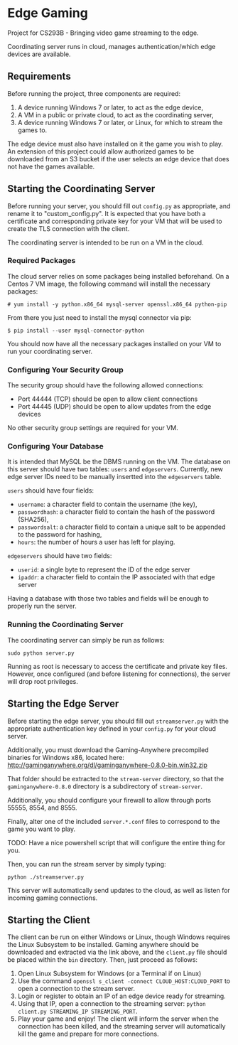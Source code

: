 # Edge Gaming
Project for CS293B - Bringing video game streaming to the edge.

Coordinating server runs in cloud, manages authentication/which edge devices are available.

## Requirements
Before running the project, three components are required:
  1. A device running Windows 7 or later, to act as the edge device,
  2. A VM in a public or private cloud, to act as the coordinating server,
  3. A device running Windows 7 or later, or Linux, for which to stream the games to.

The edge device must also have installed on it the game you wish to play. An extension of this project could allow authorized games to be downloaded from an S3 bucket if the user selects an edge device that does not have the games available.

## Starting the Coordinating Server
Before running your server, you should fill out `config.py` as appropriate, and rename it to "custom_config.py". It is expected that you have both a certificate and corresponding private key for your VM that will be used to create the TLS connection with the client.

The coordinating server is intended to be run on a VM in the cloud.

### Required Packages
The cloud server relies on some packages being installed beforehand. On a Centos 7 VM image, the following command will install the necessary packages:
```
# yum install -y python.x86_64 mysql-server openssl.x86_64 python-pip
```
From there you just need to install the mysql connector via pip:
```
$ pip install --user mysql-connector-python
```
You should now have all the necessary packages installed on your VM to run your coordinating server.

### Configuring Your Security Group
The security group should have the following allowed connections:
 - Port 44444 (TCP) should be open to allow client connections  
 - Port 44445 (UDP) should be open to allow updates from the edge devices

No other security group settings are required for your VM.

### Configuring Your Database
It is intended that MySQL be the DBMS running on the VM. The database on this server should have two tables: `users` and `edgeservers`. Currently, new edge server IDs need to be manually insertted into the `edgeservers` table.

`users` should have four fields:
  - `username`: a character field to contain the username (the key),
  - `passwordhash`: a character field to contain the hash of the password (SHA256),
  - `passwordsalt`: a character field to contain a unique salt to be appended to the password for hashing,
  - `hours`: the number of hours a user has left for playing.

`edgeservers` should have two fields:
  - `userid`: a single byte to represent the ID of the edge server
  - `ipaddr`: a character field to contain the IP associated with that edge server

Having a database with those two tables and fields will be enough to properly run the server.

### Running the Coordinating Server
The coordinating server can simply be run as follows:
```
sudo python server.py
```
Running as root is necessary to access the certificate and private key files. However, once configured (and before listening for connections), the server will drop root privileges.


## Starting the Edge Server
Before starting the edge server, you should fill out `streamserver.py` with the appropriate authentication key defined in your `config.py` for your cloud server.

Additionally, you must download the Gaming-Anywhere precompiled binaries for Windows x86, located here: http://gaminganywhere.org/dl/gaminganywhere-0.8.0-bin.win32.zip

That folder should be extracted to the `stream-server` directory, so that the `gaminganywhere-0.8.0` directory is a subdirectory of `stream-server`.

Additionally, you should configure your firewall to allow through ports 55555, 8554, and 8555.

Finally, alter one of the included `server.*.conf` files to correspond to the game you want to play.

TODO: Have a nice powershell script that will configure the entire thing for you.

Then, you can run the stream server by simply typing:
```
python ./streamserver.py
```
This server will automatically send updates to the cloud, as well as listen for incoming gaming connections.

## Starting the Client
The client can be run on either Windows or Linux, though Windows requires the Linux Subsystem to be installed. Gaming anywhere should be downloaded and extracted via the link above, and the `client.py` file should be placed within the `bin` directory. Then, just proceed as follows:
  1. Open Linux Subsystem for Windows (or a Terminal if on Linux)
  2. Use the command `openssl s_client -connect CLOUD_HOST:CLOUD_PORT` to open a connection to the stream server.
  3. Login or register to obtain an IP of an edge device ready for streaming.
  4. Using that IP, open a connection to the streaming server: `python client.py STREAMING_IP STREAMING_PORT`.
  5. Play your game and enjoy! The client will inform the server when the connection has been killed, and the streaming server will automatically kill the game and prepare for more connections.

